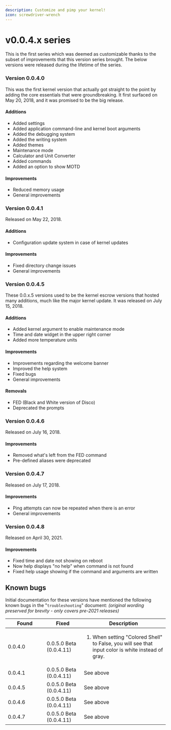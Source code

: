 ```yaml
---
description: Customize and pimp your kernel!
icon: screwdriver-wrench
---
```


# v0.0.4.x series

This is the first series which was deemed as customizable thanks to the subset of improvements that this version series brought. The below versions were released during the lifetime of the series.

### Version 0.0.4.0

This was the first kernel version that actually got straight to the point by adding the core essentials that were groundbreaking. It first surfaced on May 20, 2018, and it was promised to be the big release.

#### Additions

* Added settings
* Added application command-line and kernel boot arguments
* Added the debugging system
* Added the writing system
* Added themes
* Maintenance mode
* Calculator and Unit Converter
* Added commands
* Added an option to show MOTD

#### Improvements

* Reduced memory usage
* General improvements

### Version 0.0.4.1

Released on May 22, 2018.

#### Additions

* Configuration update system in case of kernel updates

#### Improvements

* Fixed directory change issues
* General improvements

### Version 0.0.4.5

These 0.0.x.5 versions used to be the kernel escrow versions that hosted many additions, much like the major kernel update. It was released on July 15, 2018.

#### Additions

* Added kernel argument to enable maintenance mode
* Time and date widget in the upper right corner
* Added more temperature units

#### Improvements

* Improvements regarding the welcome banner
* Improved the help system
* Fixed bugs
* General improvements

#### Removals

* FED (Black and White version of Disco)
* Deprecated the prompts

### Version 0.0.4.6

Released on July 16, 2018.

#### Improvements

* Removed what's left from the FED command
* Pre-defined aliases were deprecated

### Version 0.0.4.7

Released on July 17, 2018.

#### Improvements

* Ping attempts can now be repeated when there is an error
* General improvements

### Version 0.0.4.8

Released on April 30, 2021.

#### Improvements

* Fixed time and date not showing on reboot
* Now help displays "no help" when command is not found
* Fixed help usage showing if the command and arguments are written

## Known bugs

Initial documentation for these versions have mentioned the following known bugs in the "`troubleshooting`" document: _(original wording preserved for brevity - only covers pre-2021 releases)_

<table><thead><tr><th width="106">Found</th><th width="101">Fixed</th><th>Description</th></tr></thead><tbody><tr><td>0.0.4.0</td><td>0.0.5.0 Beta (0.0.4.11)</td><td><ol><li>When setting "Colored Shell" to False, you will see that input color is white instead of gray.</li></ol></td></tr><tr><td>0.0.4.1</td><td>0.0.5.0 Beta (0.0.4.11)</td><td>See above</td></tr><tr><td>0.0.4.5</td><td>0.0.5.0 Beta (0.0.4.11)</td><td>See above</td></tr><tr><td>0.0.4.6</td><td>0.0.5.0 Beta (0.0.4.11)</td><td>See above</td></tr><tr><td>0.0.4.7</td><td>0.0.5.0 Beta (0.0.4.11)</td><td>See above</td></tr></tbody></table>
